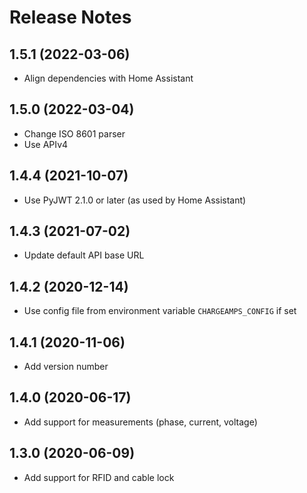 # Release Notes

## 1.5.1 (2022-03-06)

- Align dependencies with Home Assistant

## 1.5.0 (2022-03-04)

- Change ISO 8601 parser
- Use APIv4

## 1.4.4 (2021-10-07)

- Use PyJWT 2.1.0 or later (as used by Home Assistant)

## 1.4.3 (2021-07-02)

- Update default API base URL

## 1.4.2 (2020-12-14)

- Use config file from environment variable `CHARGEAMPS_CONFIG` if set

## 1.4.1 (2020-11-06)

- Add version number

## 1.4.0 (2020-06-17)

- Add support for measurements (phase, current, voltage)

## 1.3.0 (2020-06-09)

- Add support for RFID and cable lock
